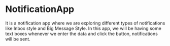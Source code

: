 # NotificationApp
It is a notification app where we are exploring different types of notifications like Inbox style and Big Message Style. In this app, we will be having some text boxes whenever we enter the data and click the button, notifications will be sent.
